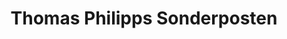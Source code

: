 ---
title: "Thomas Philipps Sonderposten"
url: /adorf-vogtland/thomas-philipps-sonderposten/
shop: Kramladen
---